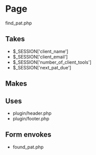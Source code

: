 # Page
find_pat.php

## Takes
* $_SESSION['client_name']
* $_SESSION['client_email']
* $_SESSION['number_of_client_tools']
* $_SESSION['next_pat_due']

## Makes

## Uses
* plugin/header.php
* plugin/footer.php

## Form envokes
* found_pat.php
